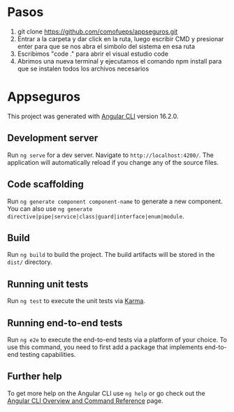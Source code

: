# Pasos
1. git clone https://github.com/comofueps/appseguros.git
2. Entrar a la carpeta y dar click en la ruta, luego escribir CMD y presionar enter para que se nos abra el simbolo del sistema en esa ruta
3. Escribimos "code ." para abrir el visual estudio code 
4. Abrimos una nueva terminal y ejecutamos el comando npm install para que se instalen todos los archivos necesarios 

# Appseguros

This project was generated with [Angular CLI](https://github.com/angular/angular-cli) version 16.2.0.

## Development server

Run `ng serve` for a dev server. Navigate to `http://localhost:4200/`. The application will automatically reload if you change any of the source files.

## Code scaffolding

Run `ng generate component component-name` to generate a new component. You can also use `ng generate directive|pipe|service|class|guard|interface|enum|module`.

## Build

Run `ng build` to build the project. The build artifacts will be stored in the `dist/` directory.

## Running unit tests

Run `ng test` to execute the unit tests via [Karma](https://karma-runner.github.io).

## Running end-to-end tests

Run `ng e2e` to execute the end-to-end tests via a platform of your choice. To use this command, you need to first add a package that implements end-to-end testing capabilities.

## Further help

To get more help on the Angular CLI use `ng help` or go check out the [Angular CLI Overview and Command Reference](https://angular.io/cli) page.
